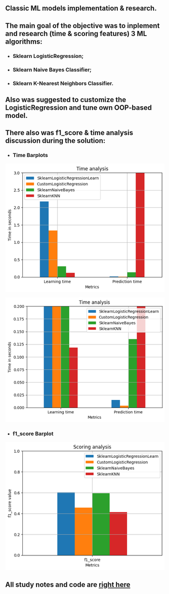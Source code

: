 ## Classic ML models implementation & research.

## The main goal of the objective was to inplement and research (time & scoring features) 3 ML algorithms:
* ### Sklearn LogisticRegression;
* ### Sklearn Naive Bayes Classifier;
* ### Sklearn K-Nearest Neighbors Classifier.

## Also was suggested to customize the LogisticRegression and tune own OOP-based model.

## There also was f1_score & time analysis discussion during the solution:

* ### Time Barplots

![](task\images\time_zoom_2.png)

![](task\images\time_zoom_3.png)

* ### f1_score Barplot

![](task/images/f1_score.png)

## All study notes and code are [right here](weather_prediction_classic_ML.ipynb)

